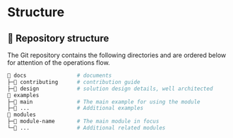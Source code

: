 # Structure

## 📂 Repository structure

The Git repository contains the following directories and are ordered below for attention of the operations flow.

```sh
📁 docs                # documents
├─📁 contributing      # contribution guide
├─📁 design            # solution design details, well architected
📁 examples                
├─📁 main              # The main example for using the module
├─📁 ...               # Additional examples
📁 modules             
├─📁 module-name       # The main module in focus
└─📁 ...               # Additional related modules
```

